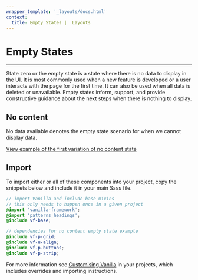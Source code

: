 ```yaml
---
wrapper_template: '_layouts/docs.html'
context:
  title: Empty States |  Layouts
---
```


# Empty States

<hr>

State zero or the empty state is a state where there is no data to display in the UI. It is most commonly used when a new feature is developed or a user interacts with the page for the first time. It can also be used when all data is deleted or unavailable. Empty states inform, support, and provide constructive guidance about the next steps when there is nothing to display.

## No content

No data available denotes the empty state scenario for when we cannot display data.

<div class="embedded-example"><a href="/docs/examples/layouts/empty-state/no-content" class="js-example">
View example of the first variation of no content state
</a></div>

## Import

To import either or all of these components into your project, copy the snippets below and include it in your main Sass file.

```scss
// import Vanilla and include base mixins
// this only needs to happen once in a given project
@import 'vanilla-framework';
@import 'patterns_headings';
@include vf-base;

// dependencies for no content empty state example
@include vf-p-grid;
@include vf-u-align;
@include vf-p-buttons;
@include vf-p-strip;
```

For more information see [Customising Vanilla](/docs/customising-vanilla/) in your projects, which includes overrides and importing instructions.
